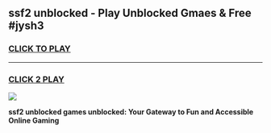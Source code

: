 
## ssf2 unblocked - Play Unblocked Gmaes & Free #jysh3
<h3>
<a href="https://news.freeplayer.one?title=ssf2_unblocked&ref=24F">CLICK TO PLAY</a></h3>
<hr>

<h3>
<a href="https://news.freeplayer.one?title=ssf2_unblocked&ref=24F">CLICK 2 PLAY</a>
  
</h3>

<a href="https://news.freeplayer.one?title=ssf2_unblocked&ref=24F/"><img src="https://clearcache.store/games.png"></a>


**ssf2 unblocked games unblocked: Your Gateway to Fun and Accessible Online Gaming**
